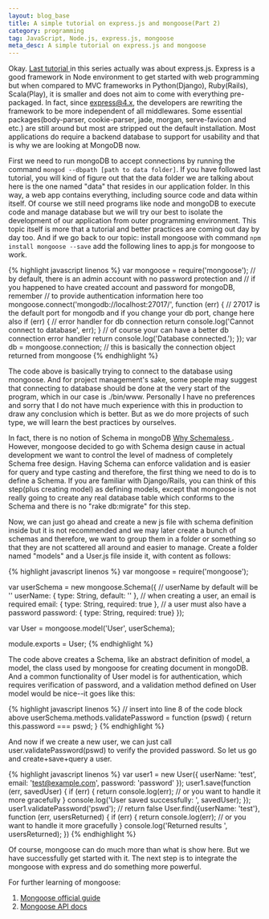 ```yaml
---
layout: blog_base
title: A simple tutorial on express.js and mongoose(Part 2)
category: programming
tag: JavaScript, Node.js, express.js, mongoose
meta_desc: A simple tutorial on express.js and mongoose
---
```


Okay. [Last tutorial ](/programming/2015/01/27/a-simple-tutorial-on-express-js-and-mongoose/) in this series actually was about express.js. Express is a good framework in Node environment to get started with web programming but when compared to MVC frameworks in Python(Django), Ruby(Rails), Scala(Play), it is smaller and does not aim to come with everything pre-packaged. In fact, since express@4.x, the developers are rewriting the framework to be more independent of all middlewares. Some essential packages(body-parser, cookie-parser, jade, morgan, serve-favicon and etc.) are still around but most are stripped out the default installation. Most applications do require a backend database to support for usability and that is why we are looking at MongoDB now.

First we need to run mongoDB to accept connections by running the command ```mongod --dbpath [path to data folder]```. If you have followed last tutorial, you will kind of figure out that the data folder we are talking about here is the one named "data" that resides in our application folder. In this way, a web app contains everything, including source code and data within itself. Of course we still need programs like node and mongoDB to execute code and manage database but we will try our best to isolate the development of our application from outer programming environment. This topic itself is more that a tutorial and better practices are coming out day by day too. And if we go back to our topic: install mongoose with command ```npm install mongoose --save``` add the following lines to app.js for mongoose to work.

{% highlight javascript linenos %}
var mongoose = require('mongoose');
// by default, there is an admin account with no password protection and
// if you happened to have created account and password for mongoDB, remember
// to provide authentication information here too
mongoose.connect('mongodb://localhost:27017/', function (err) {
// 27017 is the default port for mongodb and if you change your db port, change here also
    if (err) { // error handler for db connection
        return console.log('Cannot connect to database', err);
    }
    // of course your can have a better db connection error handler
    return console.log('Database connected.');
});
var db = mongoose.connection;  // this is basically the connection object returned from mongoose
{% endhighlight %}

The code above is basically trying to connect to the database using mongoose. And for project management's sake, some people may suggest that connecting to database should be done at the very start of the program, which in our case is ./bin/www. Personally I have no preferences and sorry that I do not have much experience with this in production to draw any conclusion which is better. But as we do more projects of such type, we will learn the best practices by ourselves.

In fact, there is no notion of Schema in mongoDB [Why Schemaless ](http://blog.mongodb.org/post/119945109/why-schemaless). However, mongoose decided to go with Schema design cause in actual development we want to control the level of madness of completely Schema free design. Having Schema can enforce validation and is easier for query and type casting and therefore, the first thing we need to do is to define a Schema. If you are familiar with Django/Rails, you can think of this step(plus creating model) as defining models, except that mongoose is not really going to create any real database table which conforms to the Schema and there is no "rake db:migrate" for this step.

Now, we can just go ahead and create a new js file with schema definition inside but it is not recommended and we may later create a bunch of schemas and therefore, we want to group them in a folder or something so that they are not scattered all around and easier to manage. Create a folder named "models" and a User.js file inside it, with content as follows:

{% highlight javascript linenos %}
var mongoose = require('mongoose');

var userSchema = new mongoose.Schema({
  // userName by default will be ''
  userName: { type: String, default: '' },
  // when creating a user, an email is required
  email: { type: String, required: true },
  // a user must also have a password
  password: { type: String, required: true}
});

var User = mongoose.model('User', userSchema);

module.exports = User;
{% endhighlight %}

The code above creates a Schema, like an abstract definition of model, a model, the class used by mongoose for creating document in mongoDB. And a common functionality of User model is for authentication, which requires verification of password, and a validation method defined on User model would be nice--it goes like this:

{% highlight javascript linenos %}
// insert into line 8 of the code block above
userSchema.methods.validatePassword = function (pswd) {
    return this.password === pswd;
}
{% endhighlight %}

And now if we create a new user, we can just call user.validatePassword(pswd) to verify the provided password. So let us go and create+save+query a user.

{% highlight javascript linenos %}
var user1 = new User({ userName: 'test', email: 'test@example.com', password: 'password' });
user1.save(function (err, savedUser) {
  if (err) {
    return console.log(err); // or you want to handle it more gracefully
  }
  console.log('User saved successfully: ', savedUser);
});
user1.validatePassword('pswd');  // return false
User.find({userName: 'test'}, function (err, usersReturned) {
  if (err) {
    return console.log(err); // or you want to handle it more gracefully
  }
  console.log('Returned results ', usersReturned);
})
{% endhighlight %}

Of course, mongoose can do much more than what is show here. But we have successfully get started with it. The next step is to integrate the mongoose with express and do something more powerful.

For further learning of mongoose:
1. [Mongoose official guide ](http://mongoosejs.com/docs/index.html)
2. [Mongoose API docs](http://mongoosejs.com/docs/api.html)

